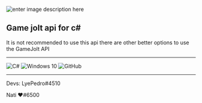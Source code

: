 
![enter image description here](https://dkbsce63yl4ec.cloudfront.net/uploads/post/marked_photo/2503/df11aadf-8fb2-4ef4-9cdd-e2350afeaf84social-share-header.6dcd3c-2.png.webp)
## Game jolt api for c#
It is not recommended to use this api there are other better options to use the GameJolt API
___
<img alt="C#" src="https://img.shields.io/badge/c%23%20-%23239120.svg?&style=for-the-badge&logo=c-sharp&logoColor=white"/>
  <img alt="Windows 10" src="https://img.shields.io/badge/Windows-0078D6?style=for-the-badge&logo=windows&logoColor=white" />
<img alt="GitHub" src="https://img.shields.io/badge/github%20-%23121011.svg?&style=for-the-badge&logo=github&logoColor=white"/>

___
Devs:
LyePedro#4510 

Nati ❤#6500  
